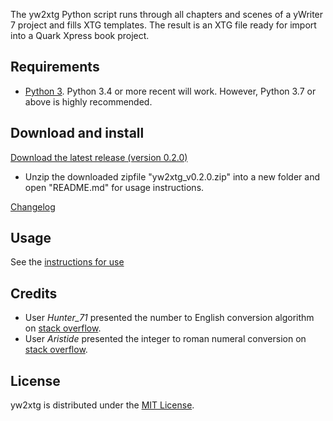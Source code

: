 The yw2xtg Python script runs through all chapters and scenes of a yWriter 7 project and fills XTG templates.
The result is an XTG file ready for import into a Quark Xpress book project.

## Requirements

- [Python 3](https://www.python.org). Python 3.4 or more recent will work. However, Python 3.7 or above is highly recommended.

## Download and install

[Download the latest release (version 0.2.0)](https://raw.githubusercontent.com/peter88213/yw2xtg/master/dist/yw2xtg_v0.2.0.zip)

- Unzip the downloaded zipfile "yw2xtg_v0.2.0.zip" into a new folder and open "README.md" for usage instructions.

[Changelog](changelog)

## Usage

See the [instructions for use](usage)

## Credits

- User *Hunter_71* presented the number to English conversion algorithm on [stack overflow](https://stackoverflow.com/a/51849443).
- User *Aristide* presented the integer to roman numeral conversion on [stack overflow](https://stackoverflow.com/a/47713392).

## License

yw2xtg is distributed under the [MIT
License](http://www.opensource.org/licenses/mit-license.php).
